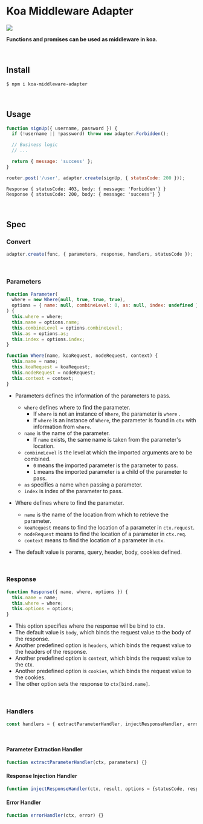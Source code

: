 # Koa Middleware Adapter

![](https://img.shields.io/npm/dm/koa-middleware-adapter.png?style=flat-square)

**Functions and promises can be used as middleware in koa.**

​    

## Install

```shell
$ npm i koa-middleware-adapter
```

​    

## Usage

```js
function signUp({ username, password }) {
  if (!username || !password) throw new adapter.Forbidden();

  // Business logic
  // ...

  return { message: 'success' };
}

router.post('/user', adapter.create(signUp, { statusCode: 200 }));
```

```shell
Response { statusCode: 403, body: { message: 'Forbidden'} }
Response { statusCode: 200, body: { message: 'success'} }
```

​    

## Spec

### Convert

```js
adapter.create(func, { parameters, response, handlers, statusCode });
```

​        

### Parameters

```js
function Parameter(
  where = new Where(null, true, true, true),
  options = { name: null, combineLevel: 0, as: null, index: undefined }
) {
  this.where = where;
  this.name = options.name;
  this.combineLevel = options.combineLevel;
  this.as = options.as;
  this.index = options.index;
}

function Where(name, koaRequest, nodeRequest, context) {
  this.name = name;
  this.koaRequest = koaRequest;
  this.nodeRequest = nodeRequest;
  this.context = context;
}
```

- Parameters defines the information of the parameters to pass.
  - `where` defines where to find the parameter.
    - If `where` is not an instance of `Where`, the parameter is `where` .
    - If `where` is an instance of `Where`, the parameter is found in `ctx` with information from `where`.
  - `name` is the name of the parameter.
    - If `name` exists, the same name is taken from the parameter's location.
  - `combineLevel` is the level at which the imported arguments are to be combined.
    - `0` means the imported parameter is the parameter to pass.
    - `1` means the imported parameter is a child of the parameter to pass.
  - `as` specifies a name when passing a parameter.
  - `index` is index of the parameter to pass.
- Where defines where to find the parameter.
  - `name` is the name of the location from which to retrieve the parameter.
  - `koaRequest` means to find the location of a parameter in `ctx.request`.
  - `nodeRequest` means to find the location of a parameter in `ctx.req`.
  - `context` means to find the location of a parameter in `ctx`.

- The default value is params, query, header, body, cookies defined.

​    

### Response

```js
function Response({ name, where, options }) {
  this.name = name;
  this.where = where;
  this.options = options;
}
```

- This option specifies where the response will be bind to ctx.
- The default value is `body`, which binds the request value to the body of the response.
- Another predefined option is `headers`, which binds the request value to the headers of the response.
-  Another predefined option is `context`, which binds the request value to the ctx.
-  Another predefined option is `cookies`, which binds the request value to the cookies.
- The other option sets the response to `ctx[bind.name]`.

​    

### Handlers

```js
const handlers = { extractParameterHandler, injectResponseHandler, errorHandler };
```

​    

#### Parameter Extraction Handler

```js
function extractParameterHandler(ctx, parameters) {}
```

#### Response Injection Handler

```js
function injectResponseHandler(ctx, result, options = {statusCode, response}) {}
```

#### Error Handler

```js
function errorHandler(ctx, error) {}
```


